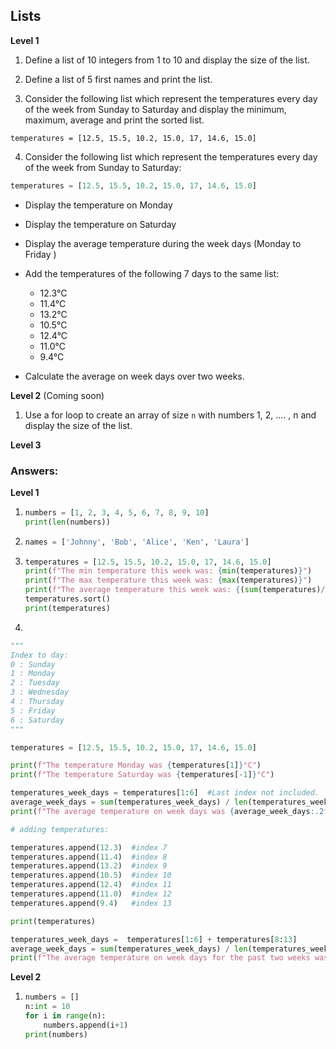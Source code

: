## Lists

**Level 1**

1. Define a list of 10 integers from 1 to 10 and display the size of the list.
2. Define a list of 5 first names and print the list. 

3. Consider the following list which represent the temperatures every day of the week from Sunday to Saturday and display the minimum, maximum, average and print the sorted list.

```
temperatures = [12.5, 15.5, 10.2, 15.0, 17, 14.6, 15.0]
```



4. Consider the following list which represent the temperatures every day of the week from Sunday to Saturday:



```python
temperatures = [12.5, 15.5, 10.2, 15.0, 17, 14.6, 15.0]
```

- Display the temperature on Monday
- Display the temperature on Saturday
- Display the average temperature during the week days (Monday to Friday )
- Add the temperatures of the following 7 days to the same list:
  - 12.3°C
  - 11.4°C
  - 13.2°C
  - 10.5°C
  - 12.4°C
  - 11.0°C
  - 9.4°C

- Calculate the average on week days over two weeks.





**Level 2** (Coming soon)

1. Use a for loop to create an array of size `n` with numbers 1, 2, .... , n and display the size of the list.





**Level 3**



### Answers:

**Level 1**

1. ```python
   numbers = [1, 2, 3, 4, 5, 6, 7, 8, 9, 10]
   print(len(numbers))
   ```

   

2. ```python
   names = ['Johnny', 'Bob', 'Alice', 'Ken', 'Laura']
   ```

   

3. ```python
   temperatures = [12.5, 15.5, 10.2, 15.0, 17, 14.6, 15.0]
   print(f"The min temperature this week was: {min(temperatures)}")
   print(f"The max temperature this week was: {max(temperatures)}")
   print(f"The average temperature this week was: {(sum(temperatures)/ 7):.1f}")
   temperatures.sort()
   print(temperatures)
   ```

   

4. 

```python
"""
Index to day:
0 : Sunday
1 : Monday
2 : Tuesday
3 : Wednesday
4 : Thursday
5 : Friday
6 : Saturday
"""

temperatures = [12.5, 15.5, 10.2, 15.0, 17, 14.6, 15.0]

print(f"The temperature Monday was {temperatures[1]}°C")
print(f"The temperature Saturday was {temperatures[-1]}°C")

temperatures_week_days = temperatures[1:6]  #Last index not included.
average_week_days = sum(temperatures_week_days) / len(temperatures_week_days)
print(f"The average temperature on week days was {average_week_days:.2f}°C")

# adding temperatures:

temperatures.append(12.3)  #index 7
temperatures.append(11.4)  #index 8
temperatures.append(13.2)  #index 9
temperatures.append(10.5)  #index 10
temperatures.append(12.4)  #index 11
temperatures.append(11.0)  #index 12
temperatures.append(9.4)   #index 13

print(temperatures)

temperatures_week_days =  temperatures[1:6] + temperatures[8:13]
average_week_days = sum(temperatures_week_days) / len(temperatures_week_days)
print(f"The average temperature on week days for the past two weeks was {average_week_days:.2f}°C")
```



**Level 2**

1. ```python
   numbers = []
   n:int = 10
   for i in range(n):
       numbers.append(i+1)
   print(numbers)
   ```

   